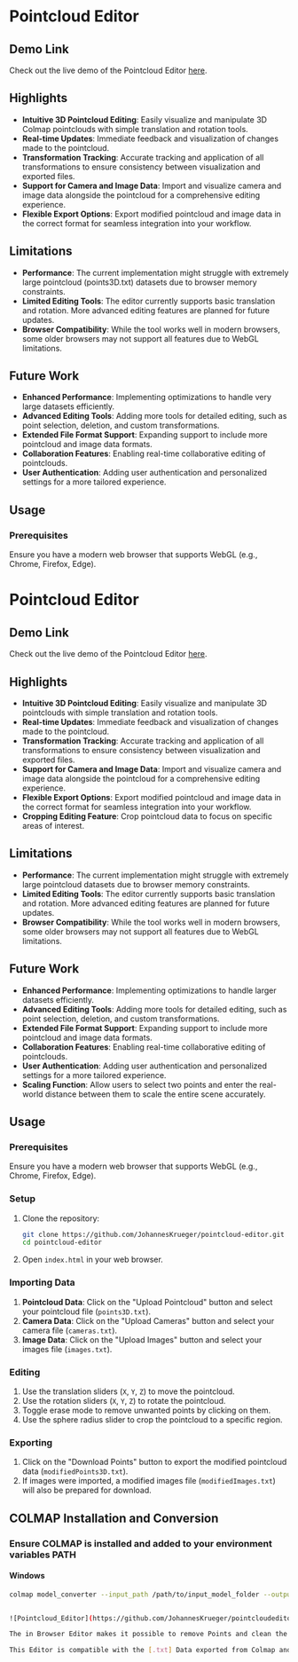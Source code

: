 # Pointcloud Editor

## Demo Link
Check out the live demo of the Pointcloud Editor [here](https://www.panoton.de/tools/pointcloud-editor/index.php).

## Highlights
- **Intuitive 3D Pointcloud Editing**: Easily visualize and manipulate 3D Colmap pointclouds with simple translation and rotation tools.
- **Real-time Updates**: Immediate feedback and visualization of changes made to the pointcloud.
- **Transformation Tracking**: Accurate tracking and application of all transformations to ensure consistency between visualization and exported files.
- **Support for Camera and Image Data**: Import and visualize camera and image data alongside the pointcloud for a comprehensive editing experience.
- **Flexible Export Options**: Export modified pointcloud and image data in the correct format for seamless integration into your workflow.

## Limitations
- **Performance**: The current implementation might struggle with extremely large pointcloud (points3D.txt) datasets due to browser memory constraints.
- **Limited Editing Tools**: The editor currently supports basic translation and rotation. More advanced editing features are planned for future updates.
- **Browser Compatibility**: While the tool works well in modern browsers, some older browsers may not support all features due to WebGL limitations.

## Future Work
- **Enhanced Performance**: Implementing optimizations to handle very large datasets efficiently.
- **Advanced Editing Tools**: Adding more tools for detailed editing, such as point selection, deletion, and custom transformations.
- **Extended File Format Support**: Expanding support to include more pointcloud and image data formats.
- **Collaboration Features**: Enabling real-time collaborative editing of pointclouds.
- **User Authentication**: Adding user authentication and personalized settings for a more tailored experience.

## Usage

### Prerequisites
Ensure you have a modern web browser that supports WebGL (e.g., Chrome, Firefox, Edge).
# Pointcloud Editor

## Demo Link
Check out the live demo of the Pointcloud Editor [here](https://www.panoton.de/tools/pointcloud-editor/index.php).

## Highlights
- **Intuitive 3D Pointcloud Editing**: Easily visualize and manipulate 3D pointclouds with simple translation and rotation tools.
- **Real-time Updates**: Immediate feedback and visualization of changes made to the pointcloud.
- **Transformation Tracking**: Accurate tracking and application of all transformations to ensure consistency between visualization and exported files.
- **Support for Camera and Image Data**: Import and visualize camera and image data alongside the pointcloud for a comprehensive editing experience.
- **Flexible Export Options**: Export modified pointcloud and image data in the correct format for seamless integration into your workflow.
- **Cropping Editing Feature**: Crop pointcloud data to focus on specific areas of interest.

## Limitations
- **Performance**: The current implementation might struggle with extremely large pointcloud datasets due to browser memory constraints.
- **Limited Editing Tools**: The editor currently supports basic translation and rotation. More advanced editing features are planned for future updates.
- **Browser Compatibility**: While the tool works well in modern browsers, some older browsers may not support all features due to WebGL limitations.

## Future Work
- **Enhanced Performance**: Implementing optimizations to handle larger datasets efficiently.
- **Advanced Editing Tools**: Adding more tools for detailed editing, such as point selection, deletion, and custom transformations.
- **Extended File Format Support**: Expanding support to include more pointcloud and image data formats.
- **Collaboration Features**: Enabling real-time collaborative editing of pointclouds.
- **User Authentication**: Adding user authentication and personalized settings for a more tailored experience.
- **Scaling Function**: Allow users to select two points and enter the real-world distance between them to scale the entire scene accurately.

## Usage

### Prerequisites
Ensure you have a modern web browser that supports WebGL (e.g., Chrome, Firefox, Edge).

### Setup
1. Clone the repository:
    ```bash
    git clone https://github.com/JohannesKrueger/pointcloud-editor.git
    cd pointcloud-editor
    ```

2. Open `index.html` in your web browser.

### Importing Data
1. **Pointcloud Data**: Click on the "Upload Pointcloud" button and select your pointcloud file (`points3D.txt`).
2. **Camera Data**: Click on the "Upload Cameras" button and select your camera file (`cameras.txt`).
3. **Image Data**: Click on the "Upload Images" button and select your images file (`images.txt`).

### Editing
1. Use the translation sliders (`X`, `Y`, `Z`) to move the pointcloud.
2. Use the rotation sliders (`X`, `Y`, `Z`) to rotate the pointcloud.
3. Toggle erase mode to remove unwanted points by clicking on them.
4. Use the sphere radius slider to crop the pointcloud to a specific region.

### Exporting
1. Click on the "Download Points" button to export the modified pointcloud data (`modifiedPoints3D.txt`).
2. If images were imported, a modified images file (`modifiedImages.txt`) will also be prepared for download.

## COLMAP Installation and Conversion

### Ensure COLMAP is installed and added to your environment variables PATH

#### Windows
```bash
colmap model_converter --input_path /path/to/input_model_folder --output_path /path/to/output_model_folder --output_type TXT


![Pointcloud_Editor](https://github.com/JohannesKrueger/pointcloudeditor/assets/68600106/a7a02c22-d1b3-43a2-88e9-abf0d415b232)

The in Browser Editor makes it possible to remove Points and clean the point cloud before processing the Point cloud in Colmap, Gaussian Splatting, Nerfs etc. optimizing the point cloud and archive better results and 3D reconstructions.

This Editor is compatible with the [.txt] Data exported from Colmap and runs in the browser.
